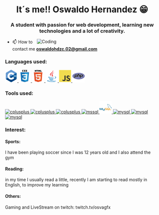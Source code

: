 <h1 align="center"> It´s me!! Oswaldo Hernandez 😁</h1>
<h3 align="center">A student with passion for web development, learning new technologies and a lot of creativity.</h3>
<img align="right" alt="Coding" width="400" src="https://th.bing.com/th/id/OIP.uMWLkplpgtyozjN1uf3T-QAAAA?rs=1&pid=ImgDetMain">

- 📫 How to contact me **oswaldohdzc.02@gmail.com**

<h3 align="left">Languages used:</h3>

<p align="left">
  <a href="https://www.w3schools.com/cpp/" target="_blank" rel="noreferrer">
    <img src="https://raw.githubusercontent.com/devicons/devicon/master/icons/cplusplus/cplusplus-original.svg" alt="cplusplus" width="40" height="40"/>
  </a>
  <a href="https://www.w3schools.com/css/" target="_blank" rel="noreferrer">
    <img src="https://raw.githubusercontent.com/devicons/devicon/master/icons/css3/css3-original-wordmark.svg" alt="css3" width="40" height="40"/>
  </a>
  <a href="https://www.w3.org/html/" target="_blank" rel="noreferrer">
    <img src="https://raw.githubusercontent.com/devicons/devicon/master/icons/html5/html5-original-wordmark.svg" alt="html5" width="40" height="40"/>
  </a>
  <a href="https://www.java.com" target="_blank" rel="noreferrer">
    <img src="https://raw.githubusercontent.com/devicons/devicon/master/icons/java/java-original.svg" alt="java" width="40" height="40"/>
  </a>
  <a href="https://developer.mozilla.org/en-US/docs/Web/JavaScript" target="_blank" rel="noreferrer">
    <img src="https://raw.githubusercontent.com/devicons/devicon/master/icons/javascript/javascript-original.svg" alt="javascript" width="40" height="40"/>
  </a>
  <a href="https://www.php.net" target="_blank" rel="noreferrer">
    <img src="https://raw.githubusercontent.com/devicons/devicon/master/icons/php/php-original.svg" alt="php" width="40" height="40"/>
  </a>
</p>

<h3 align="left">Tools used:</h3>
<p align="left">
  <a href="" target="_blank" rel="noreferrer">
    <img src="https://th.bing.com/th/id/OIP.80jUDI1g2d0cjvnGVLAnBQHaIi?rs=1&pid=ImgDetMain" alt="cplusplus" width="40" height="40"/>
  </a>
  <a href="" target="_blank" rel="noreferrer">
    <img src="https://upload.wikimedia.org/wikipedia/commons/thumb/2/2d/Visual_Studio_Code_1.18_icon.svg/1200px-Visual_Studio_Code_1.18_icon.svg.png" alt="cplusplus" width="40" height="40"/>
  </a>
  <a href="" target="_blank" rel="noreferrer">
    <img src="https://icon-library.com/images/visual-studio-icon-png/visual-studio-icon-png-25.jpg" alt="cplusplus" width="40" height="40"/>
  </a>
    <a href="https://www.microsoft.com/en-us/sql-server" target="_blank" rel="noreferrer">
    <img src="https://www.svgrepo.com/show/303229/microsoft-sql-server-logo.svg" alt="mssql" width="40" height="40"/>
  </a>
  <a href="https://www.mysql.com/" target="_blank" rel="noreferrer">
    <img src="https://raw.githubusercontent.com/devicons/devicon/master/icons/mysql/mysql-original-wordmark.svg" alt="mysql" width="40" height="40"/>
  </a>
   <a href="" target="_blank" rel="noreferrer">
    <img src="https://seeklogo.com/images/L/laragon-logo-D8819D2A8F-seeklogo.com.png" alt="mysql" width="40" height="40"/>
  </a>
  <a href="" target="_blank" rel="noreferrer">
    <img src="https://th.bing.com/th/id/OIP.qCd2SetrlDbamVuSjkpuUwHaIX?rs=1&pid=ImgDetMain" alt="mysql" width="40" height="40"/>
  </a>
  <a href="" target="_blank" rel="noreferrer">
    <img src="https://th.bing.com/th/id/R.dd50caaed8cd488c1d161632093aee2a?rik=df2tVGte7nTHoA&pid=ImgRaw&r=0" alt="mysql" width="40" height="40"/>
  </a>
</p>

<h3 align="left">Interest:</h3>
<h4 align="left">Sports:</h4>
<p align="left">
  <p>I have been playing soccer since I was 12 years old and I also attend the gym</p>
</p>
<h4 align="left">Reading:</h4>
<p align="left">
  <p>in my time I usually read a little, recently I am starting to read mostly in English, to improve my learning</p>
</p>
<h4 align="left">Others:</h4>
<p align="left">
  <p> Gaming and LiveStream on twitch: twitch.tv/osvagfx </p>
</p>

